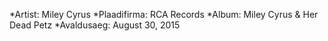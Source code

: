 *Artist: Miley Cyrus
*Plaadifirma: RCA Records
*Album: Miley Cyrus & Her Dead Petz
*Avaldusaeg: August 30, 2015

